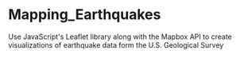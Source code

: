 # Mapping_Earthquakes
Use JavaScript's Leaflet library along with the Mapbox API to create visualizations of earthquake data form the U.S. Geological Survey

